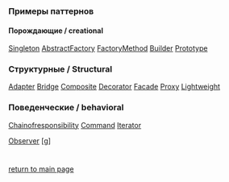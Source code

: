 ### Примеры паттернов

#### Порождающие / creational
[Singleton](creational/singleton.md)
[AbstractFactory](creational/afactory.md)
[FactoryMethod](creational/fmethod.md)
[Builder](creational/builder.md)
[Prototype](creational/prototype.md)

### Структурные / Structural
[Adapter](structural/adapter.md)
[Bridge](structural/bridge.md)
[Composite](structural/composite.md)
[Decorator]()
[Facade]()
[Proxy]()
[Lightweight]()


### Поведенческие / behavioral
[Chainofresponsibility](behavioral/cor.md)
[Command](behavioral/command.md)
[Iterator](behavioral/iterator.md)

[Observer](behavioral/observer.md)
[g]

#
[return to main page](../README.md)
